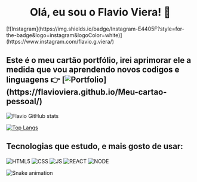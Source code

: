 <div><h1 align="center">Olá, eu sou o Flavio Viera! 🖖</h1></div>
<div>
[![Instagram](https://img.shields.io/badge/Instagram-E4405F?style=for-the-badge&logo=instagram&logoColor=white)](https://www.instagram.com/flavio.g.viera/)
</div>

## Este é o meu cartão portfólio, irei aprimorar ele a medida que vou aprendendo novos codigos e linguagens 👉 [![Portfolio](https://badgen.net/badge/Portfólio/Flavio/:blue?)](https://flavioviera.github.io/Meu-cartao-pessoal/)

![Flavio GitHub stats](https://github-readme-stats.vercel.app/api?username=flavioviera&show_icons=true&theme=highcontrast) 

[![Top Langs](https://github-readme-stats.vercel.app/api/top-langs/?username=flavioviera&layout=compact)](https://github.com/flavioviera/github-readme-stats)
</div>

## Tecnologias que estudo, e mais gosto de usar: 

<div style= "display:inline-block">
<img align="center" alt="HTML5" src="https://img.shields.io/badge/HTML5-E34F26?style=for-the-badge&logo=html5&logoColor=white" />
<img align="center" alt="CSS" src="https://img.shields.io/badge/CSS3-1572B6?style=for-the-badge&logo=css3&logoColor=white" />
<img align="center" alt="JS" src="https://img.shields.io/badge/JavaScript-F7DF1E?style=for-the-badge&logo=javascript&logoColor=black" />
<img align="center" alt="REACT" src="https://img.shields.io/badge/React-20232A?style=for-the-badge&logo=react&logoColor=61DAFB" />
<img align="center" alt="NODE" src="https://img.shields.io/badge/Node.js-43853D?style=for-the-badge&logo=node.js&logoColor=white" />
  
  
  ![Snake animation](https://github.com/flavioviera/flavioviera/blob/output/github-contribution-grid-snake.svg)
  

</div>

